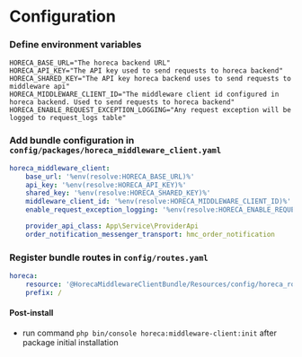 Configuration
=====

### Define environment variables

```dotenv
HORECA_BASE_URL="The horeca backend URL"
HORECA_API_KEY="The API key used to send requests to horeca backend"
HORECA_SHARED_KEY="The API key horeca backend uses to send requests to middleware api"
HORECA_MIDDLEWARE_CLIENT_ID="The middleware client id configured in horeca backend. Used to send requests to horeca backend"
HORECA_ENABLE_REQUEST_EXCEPTION_LOGGING="Any request exception will be logged to request_logs table"
```

### Add bundle configuration in `config/packages/horeca_middleware_client.yaml`

```yaml
horeca_middleware_client:
    base_url: '%env(resolve:HORECA_BASE_URL)%'
    api_key: '%env(resolve:HORECA_API_KEY)%'
    shared_key: '%env(resolve:HORECA_SHARED_KEY)%'
    middleware_client_id: '%env(resolve:HORECA_MIDDLEWARE_CLIENT_ID)%'
    enable_request_exception_logging: '%env(resolve:HORECA_ENABLE_REQUEST_EXCEPTION_LOGGING)%'

    provider_api_class: App\Service\ProviderApi
    order_notification_messenger_transport: hmc_order_notification
```

### Register bundle routes in `config/routes.yaml`

```yaml
horeca:
    resource: '@HorecaMiddlewareClientBundle/Resources/config/horeca_routes.yaml'
    prefix: /
```

#### Post-install

- run command `php bin/console horeca:middleware-client:init` after package initial installation
